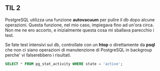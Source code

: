 
## TIL 2

PostgreSQL utilizza una funzione __autovacuum__ per pulire il db dopo alcune operazioni. Questa funzione, nel mio caso, impiegava fino ad un'ora circa. Non me ne ero accorto, e inizialmente questa cosa mi sballava parecchio i test. 

Se fate test intensivi sul db, controllate con un __htop__ o direttamente da __psql__ che non ci siano operazioni di manutenzione di PostgreSQL in backgroup perche' vi falserebbero i risultati.

```sql
SELECT * FROM pg_stat_activity WHERE state = 'active';

``` 
